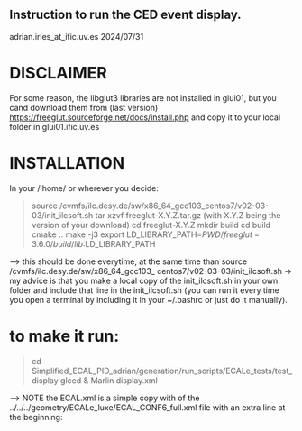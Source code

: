 ## Instruction to run the CED event display.
adrian.irles_at_ific.uv.es
2024/07/31

# DISCLAIMER

For some reason, the libglut3 libraries are not installed in glui01, but you cand download them from (last version) https://freeglut.sourceforge.net/docs/install.php and copy it to your local folder in glui01.ific.uv.es


# INSTALLATION

In your /lhome/ or wherever you decide:

> source /cvmfs/ilc.desy.de/sw/x86_64_gcc103_centos7/v02-03-03/init_ilcsoft.sh
> tar xzvf freeglut-X.Y.Z.tar.gz (with X.Y.Z being the version of your download)
> cd freeglut-X.Y.Z
> mkdir build
> cd build
> cmake ..
> make -j3
> export LD_LIBRARY_PATH=${PWD}/freeglut-3.6.0/build/lib:$LD_LIBRARY_PATH

--> this should be done everytime, at the same time than source /cvmfs/ilc.desy.de/sw/x86_64_gcc103_
centos7/v02-03-03/init_ilcsoft.sh -> my  advice is that you make a local copy of        the init_ilcsoft.sh in your  own folder and include that line in the init_ilcsoft.sh   (you can run it every time you open a terminal by including it in your ~/.bashrc or just do it manually).


# to make it run:

> cd Simplified_ECAL_PID_adrian/generation/run_scripts/ECALe_tests/test_display
> glced &
> Marlin display.xml

--> NOTE the ECAL.xml is a simple copy with of the ../../../geometry/ECALe_luxe/ECAL_CONF6_full.xml file with an extra line	 at the beginning:
    <global detectorName="ECALe_LUXE" />
